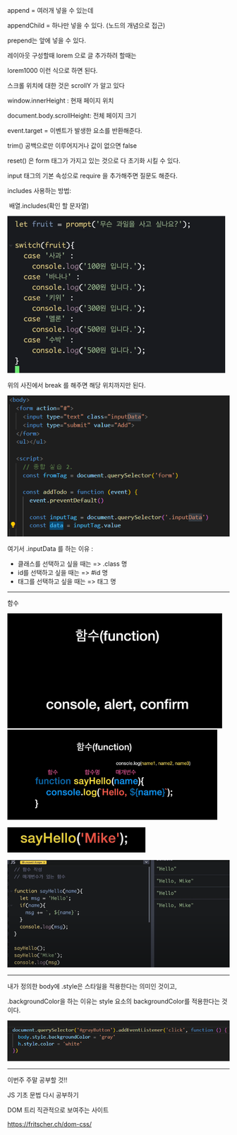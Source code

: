 append = 여러개 넣을 수 있는데

appendChild = 하나만 넣을 수 있다. (노드의 개념으로 접근)

prepend는 앞에 넣을 수 있다.

레이아웃 구성할때 lorem 으로 글 추가하려 할때는

lorem1000 이런 식으로 하면 된다.

스크롤 위치에 대한 것은 scrollY 가 알고 있다

window.innerHeight : 현재 페이지 위치

document.body.scrollHeight: 전체 페이지 크기

event.target = 이벤트가 발생한 요소를 반환해준다.

trim() 공백으로만 이루어지거나 값이 없으면 false

reset() 은 form 태그가 가지고 있는 것으로 다 초기화 시킬 수 있다.

input 태그의 기본 속성으로 require 을 추가해주면 질문도 해준다.



includes 사용하는 방법: 

​	배열.includes(확인 할 문자열) 



![image-20221025174736844](221025.assets/image-20221025174736844.png)

위의 사진에서 break 를 해주면 해당 위치까지만 된다.



![image-20221025120958884](221025.assets/image-20221025120958884.png)



여기서 .inputData 를 하는 이유 :

- 클래스를 선택하고 싶을 때는 => .class 명
- id를 선택하고 싶을 때는 => #id 명
- 태그를 선택하고 싶을 때는 => 태그 명





---



함수

<img src="221025.assets/image-20221025175037818.png" alt="image-20221025175037818" style="zoom:50%;" />



<img src="221025.assets/image-20221025175111764.png" alt="image-20221025175111764" style="zoom:67%;" />

![image-20221025175129248](221025.assets/image-20221025175129248.png)



![image-20221025175437540](221025.assets/image-20221025175437540.png)

---







내가 정의한 body에 .style은 스타일을 적용한다는 의미인 것이고, 

.backgroundColor을 하는 이유는 style 요소의 backgroundColor를 적용한다는 것이다.

![image-20221025143111210](221025.assets/image-20221025143111210.png)

---

이번주 주말 공부할 것!!

JS 기초 문법 다시 공부하기





DOM 트리 직관적으로 보여주는 사이트

https://fritscher.ch/dom-css/





